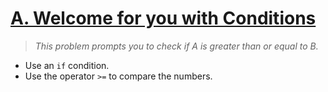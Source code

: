 # [A. Welcome for you with Conditions](https://codeforces.com/group/6uhngucRCe/contest/429334/problem/A)
> *This problem prompts you to check if A is greater than or equal to B.*
+ Use an ```if``` condition.
+ Use the operator ```>=``` to compare the numbers.